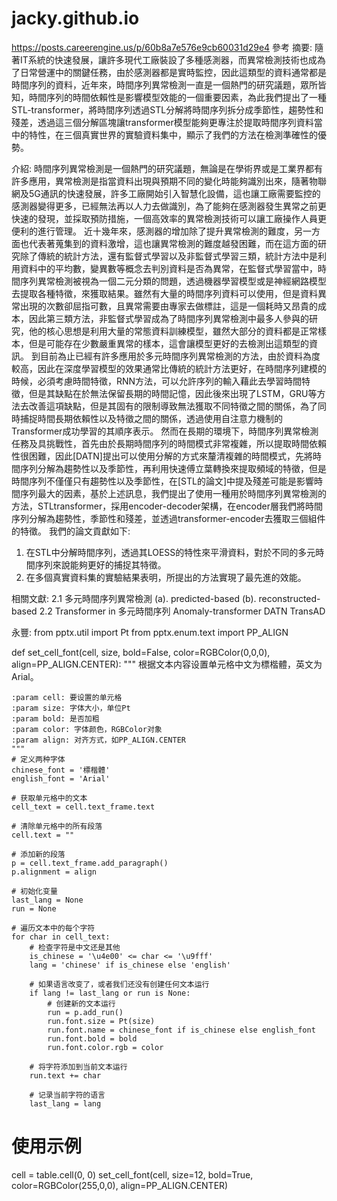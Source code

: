 # jacky.github.io
https://posts.careerengine.us/p/60b8a7e576e9cb60031d29e4 參考
摘要:
隨著IT系統的快速發展，讓許多現代工廠裝設了多種感測器，而異常檢測技術也成為了日常營運中的關鍵任務，由於感測器都是實時監控，因此這類型的資料通常都是時間序列的資料，近年來，時間序列異常檢測一直是一個熱門的研究議題，眾所皆知，時間序列的時間依賴性是影響模型效能的一個重要因素，為此我們提出了一種STL-transformer，將時間序列透過STL分解將時間序列拆分成季節性，趨勢性和殘差，透過這三個分解區塊讓transformer模型能夠更專注於提取時間序列資料當中的特性，在三個真實世界的實驗資料集中，顯示了我們的方法在檢測準確性的優勢。

介紹:
時間序列異常檢測是一個熱門的研究議題，無論是在學術界或是工業界都有許多應用，異常檢測是指當資料出現與預期不同的變化時能夠識別出來，隨著物聯網及5G通訊的快速發展，許多工廠開始引入智慧化設備，這也讓工廠需要監控的感測器變得更多，已經無法再以人力去做識別，為了能夠在感測器發生異常之前更快速的發現，並採取預防措施，一個高效率的異常檢測技術可以讓工廠操作人員更便利的進行管理。
近十幾年來，感測器的增加除了提升異常檢測的難度，另一方面也代表著蒐集到的資料激增，這也讓異常檢測的難度越發困難，而在這方面的研究除了傳統的統計方法，還有監督式學習以及非監督式學習三類，統計方法中是利用資料中的平均數，變異數等概念去判別資料是否為異常，在監督式學習當中，時間序列異常檢測被視為一個二元分類的問題，透過機器學習模型或是神經網路模型去提取各種特徵，來獲取結果。雖然有大量的時間序列資料可以使用，但是資料異常出現的次數卻屈指可數，且異常需要由專家去做標註，這是一個耗時又昂貴的成本，因此第三類方法，非監督式學習成為了時間序列異常檢測中最多人參與的研究，他的核心思想是利用大量的常態資料訓練模型，雖然大部分的資料都是正常樣本，但是可能存在少數嚴重異常的樣本，這會讓模型更好的去檢測出這類型的資訊。
到目前為止已經有許多應用於多元時間序列異常檢測的方法，由於資料為度較高，因此在深度學習模型的效果通常比傳統的統計方法更好，在時間序列建模的時候，必須考慮時間特徵，RNN方法，可以允許序列的輸入藉此去學習時間特徵，但是其缺點在於無法保留長期的時間記憶，因此後來出現了LSTM，GRU等方法去改善這項缺點，但是其固有的限制導致無法獲取不同特徵之間的關係，為了同時捕捉時間長期依賴性以及特徵之間的關係，透過使用自注意力機制的Transformer成功學習的其順序表示。
然而在長期的環境下，時間序列異常檢測任務及具挑戰性，首先由於長期時間序列的時間模式非常複雜，所以提取時間依賴性很困難，因此[DATN]提出可以使用分解的方式來釐清複雜的時間模式，先將時間序列分解為趨勢性以及季節性，再利用快速傅立葉轉換來提取頻域的特徵，但是時間序列不僅僅只有趨勢性以及季節性，在[STL的論文]中提及殘差可能是影響時間序列最大的因素，基於上述訊息，我們提出了使用一種用於時間序列異常檢測的方法，STLtransformer，採用encoder-decoder架構，在encoder層我們將時間序列分解為趨勢性，季節性和殘差，並透過transformer-encoder去獲取三個組件的特徵。
我們的論文貢獻如下:
1.	在STL中分解時間序列，透過其LOESS的特性來平滑資料，對於不同的多元時間序列來說能夠更好的捕捉其特徵。
2.	在多個真實資料集的實驗結果表明，所提出的方法實現了最先進的效能。

相關文獻:
2.1	多元時間序列異常檢測
(a). predicted-based
(b). reconstructed-based
2.2	Transformer in 多元時間序列
Anomaly-transformer
DATN
TransAD

永豐:
from pptx.util import Pt
from pptx.enum.text import PP_ALIGN

def set_cell_font(cell, size, bold=False, color=RGBColor(0,0,0), align=PP_ALIGN.CENTER):
    """
    根据文本内容设置单元格中文为標楷體，英文为Arial。
    
    :param cell: 要设置的单元格
    :param size: 字体大小，单位Pt
    :param bold: 是否加粗
    :param color: 字体颜色，RGBColor对象
    :param align: 对齐方式，如PP_ALIGN.CENTER
    """
    # 定义两种字体
    chinese_font = '標楷體'
    english_font = 'Arial'

    # 获取单元格中的文本
    cell_text = cell.text_frame.text

    # 清除单元格中的所有段落
    cell.text = ""

    # 添加新的段落
    p = cell.text_frame.add_paragraph()
    p.alignment = align

    # 初始化变量
    last_lang = None
    run = None

    # 遍历文本中的每个字符
    for char in cell_text:
        # 检查字符是中文还是其他
        is_chinese = '\u4e00' <= char <= '\u9fff'
        lang = 'chinese' if is_chinese else 'english'
        
        # 如果语言改变了，或者我们还没有创建任何文本运行
        if lang != last_lang or run is None:
            # 创建新的文本运行
            run = p.add_run()
            run.font.size = Pt(size)
            run.font.name = chinese_font if is_chinese else english_font
            run.font.bold = bold
            run.font.color.rgb = color

        # 将字符添加到当前文本运行
        run.text += char
        
        # 记录当前字符的语言
        last_lang = lang

# 使用示例
cell = table.cell(0, 0)
set_cell_font(cell, size=12, bold=True, color=RGBColor(255,0,0), align=PP_ALIGN.CENTER)



